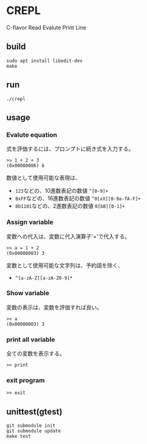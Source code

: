 # CREPL
C-flavor Read Evalute Print Line

## build
```
sudo apt install libedit-dev
make
```

## run
```
./crepl
```

## usage

### Evalute equation
式を評価するには、プロンプトに続き式を入力する。
```
>> 1 + 2 + 3
(0x00000006) 6
```
数値として使用可能な表現は、
- `123`などの、10進数表記の数値 `^[0-9]+`
- `0xFF`などの、16進数表記の数値 `^0[xX][0-9a-fA-F]+`
- `0b1101`などの、2進数表記の数値 `0[bB][0-1]+`

### Assign variable
変数への代入は、変数に代入演算子'='で代入する。
```
>> a = 1 + 2
(0x00000003) 3
```
変数として使用可能な文字列は、予約語を除く、
- `^[a-zA-Z][a-zA-Z0-9]*`

### Show variable
変数の表示は、変数を評価すれば良い。
```
>> a
(0x00000003) 3
```

### print all variable
全ての変数を表示する。
```
>> print
```
### exit program
```
>> exit
```

## unittest(gtest)
```
git submodule init
git submodule update
make test
```
